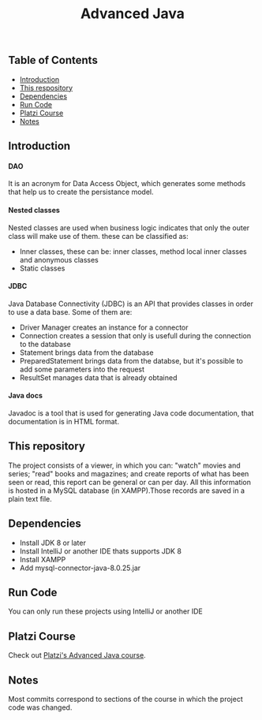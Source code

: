 <h1 align="center"> Advanced Java </h1> <br>

## Table of Contents

- [Introduction](#introduction)
- [This&nbsp;respository](#thisrepository)
- [Dependencies](#dependencies)
- [Run&nbsp;Code](#runcode)
- [Platzi&nbsp;Course](#platzicourse)
- [Notes](#notes)

## Introduction


#### DAO
It is an acronym for Data Access Object, which generates some methods that help us to create the persistance model. 

#### Nested classes
Nested classes are used when business logic indicates that only the outer class will make use of them. these can be classified as:
- Inner classes, these can be: inner classes, method local inner classes and anonymous classes
- Static classes


#### JDBC 
Java Database Connectivity (JDBC) is an API that provides classes in order to use a data base. Some of them are:
- Driver Manager creates an instance for a connector
- Connection creates a session that only is usefull during the connection to the database
- Statement brings data from the database
- PreparedStatement brings data from the databse, but it's possible to add some parameters into the request
- ResultSet manages data that is already obtained

#### Java docs
Javadoc is a tool that is used for generating Java code documentation, that documentation is in HTML format.



## This&nbsp;repository
The project consists of a viewer, in which you can: "watch" movies and series; "read" books and magazines; and create reports of what has been seen or read, this report can be general or can per day. All this information is hosted in a MySQL database (in XAMPP).Those records are saved in a plain text file.

## Dependencies
- Install JDK 8 or later
- Install IntelliJ or another IDE thats supports JDK 8
- Install XAMPP
- Add mysql-connector-java-8.0.25.jar

## Run&nbsp;Code
You can only run these projects using IntelliJ or another IDE 


## Platzi&nbsp;Course

Check out [Platzi's Advanced Java course](https://platzi.com/clases/java-avanzado/).


## Notes

Most commits correspond to sections of the course in which the project code was changed.
